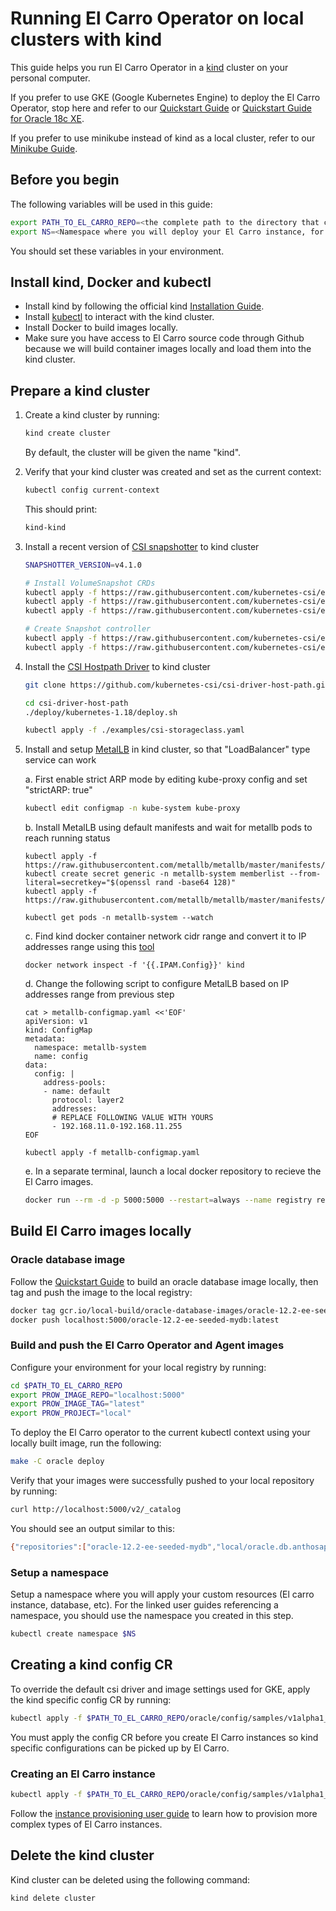 # Running El Carro Operator on local clusters with kind

This guide helps you run El Carro Operator in a [kind](https://github.com/kubernetes-sigs/kind) cluster on your personal
computer.

If you prefer to use GKE (Google Kubernetes Engine) to deploy the El
Carro Operator, stop here and refer to our [Quickstart Guide](quickstart.md) or
[Quickstart Guide for Oracle 18c XE](quickstart-18c-xe.md).

If you prefer to use minikube instead of kind as a local cluster, refer to our [Minikube Guide](minikube.md).

## Before you begin

The following variables will be used in this guide:

```sh
export PATH_TO_EL_CARRO_REPO=<the complete path to the directory that contains the cloned El Carro repository>
export NS=<Namespace where you will deploy your El Carro instance, for example "db">
```

You should set these variables in your environment.

## Install kind, Docker and kubectl

*   Install kind by following the official kind [Installation Guide](https://kind.sigs.k8s.io/docs/user/quick-start/#installation).
*   Install [kubectl](https://kubernetes.io/docs/tasks/tools/) to interact with the kind cluster.
*   Install Docker to build images locally.
*   Make sure you have access to El Carro source code through Github because we will build container images locally and load them into the kind cluster.

## Prepare a kind cluster

1.  Create a kind cluster by running:

    ```sh
    kind create cluster
    ```
    
    By default, the cluster will be given the name "kind".
    
2.  Verify that your kind cluster was created and set as the current
    context:

    ```sh
    kubectl config current-context
    ```

    This should print:
    ```sh
    kind-kind
    ```

3. Install a recent version of [CSI snapshotter](https://github.com/kubernetes-csi/external-snapshotter) to kind cluster
    ```sh
    SNAPSHOTTER_VERSION=v4.1.0
   
    # Install VolumeSnapshot CRDs
    kubectl apply -f https://raw.githubusercontent.com/kubernetes-csi/external-snapshotter/${SNAPSHOTTER_VERSION}/client/config/crd/snapshot.storage.k8s.io_volumesnapshotclasses.yaml
    kubectl apply -f https://raw.githubusercontent.com/kubernetes-csi/external-snapshotter/${SNAPSHOTTER_VERSION}/client/config/crd/snapshot.storage.k8s.io_volumesnapshotcontents.yaml
    kubectl apply -f https://raw.githubusercontent.com/kubernetes-csi/external-snapshotter/${SNAPSHOTTER_VERSION}/client/config/crd/snapshot.storage.k8s.io_volumesnapshots.yaml
   
    # Create Snapshot controller
    kubectl apply -f https://raw.githubusercontent.com/kubernetes-csi/external-snapshotter/${SNAPSHOTTER_VERSION}/deploy/kubernetes/snapshot-controller/rbac-snapshot-controller.yaml
    kubectl apply -f https://raw.githubusercontent.com/kubernetes-csi/external-snapshotter/${SNAPSHOTTER_VERSION}/deploy/kubernetes/snapshot-controller/setup-snapshot-controller.yaml
    ```

4.  Install the [CSI Hostpath Driver](https://github.com/kubernetes-csi/csi-driver-host-path) to kind cluster
    ```sh
    git clone https://github.com/kubernetes-csi/csi-driver-host-path.git
    
    cd csi-driver-host-path
    ./deploy/kubernetes-1.18/deploy.sh
    
    kubectl apply -f ./examples/csi-storageclass.yaml
    ```

5.  Install and setup [MetalLB](https://github.com/metallb/metallb) in kind cluster, so that "LoadBalancer" type service can work
    
    a. First enable strict ARP mode by editing kube-proxy config and set "strictARP: true"
    ```sh
    kubectl edit configmap -n kube-system kube-proxy
    ```
    
    b. Install MetalLB using default manifests and wait for metallb pods to reach running status
    ```shell script
    kubectl apply -f https://raw.githubusercontent.com/metallb/metallb/master/manifests/namespace.yaml
    kubectl create secret generic -n metallb-system memberlist --from-literal=secretkey="$(openssl rand -base64 128)" 
    kubectl apply -f https://raw.githubusercontent.com/metallb/metallb/master/manifests/metallb.yaml
    
    kubectl get pods -n metallb-system --watch
    ```
    
    c. Find kind docker container network cidr range and convert it to IP addresses range using this [tool](https://www.ipaddressguide.com/cidr)
    ```shell script
    docker network inspect -f '{{.IPAM.Config}}' kind
    ```
    
    d. Change the following script to configure MetalLB based on IP addresses range from previous step
    ```shell script
    cat > metallb-configmap.yaml <<'EOF'
    apiVersion: v1
    kind: ConfigMap
    metadata:
      namespace: metallb-system
      name: config
    data:
      config: |
        address-pools:
        - name: default
          protocol: layer2
          addresses:
          # REPLACE FOLLOWING VALUE WITH YOURS
          - 192.168.11.0-192.168.11.255
    EOF

    kubectl apply -f metallb-configmap.yaml
    ```

    e. In a separate terminal, launch a local docker repository to recieve the
    El Carro images.
    ```sh
    docker run --rm -d -p 5000:5000 --restart=always --name registry registry:2
    ```

## Build El Carro images locally

### Oracle database image

Follow the [Quickstart Guide](quickstart.md) to build an oracle database image
locally, then tag and push the image to the local registry:

```sh
docker tag gcr.io/local-build/oracle-database-images/oracle-12.2-ee-seeded-mydb:latest localhost:5000/oracle-12.2-ee-seeded-mydb:latest
docker push localhost:5000/oracle-12.2-ee-seeded-mydb:latest
```

### Build and push the El Carro Operator and Agent images

Configure your environment for your local registry by running:

```sh
cd $PATH_TO_EL_CARRO_REPO
export PROW_IMAGE_REPO="localhost:5000"
export PROW_IMAGE_TAG="latest"
export PROW_PROJECT="local"
```

To deploy the El Carro operator to the current kubectl context using your
locally built image, run the following:

```sh
make -C oracle deploy
```

Verify that your images were successfully pushed to your local repository by running:

```sh
curl http://localhost:5000/v2/_catalog
```

You should see an output similar to this:
```sh
{"repositories":["oracle-12.2-ee-seeded-mydb","local/oracle.db.anthosapis.com/configagent","local/oracle.db.anthosapis.com/dbinit","local/oracle.db.anthosapis.com/loggingsidecar","local/oracle.db.anthosapis.com/monitoring","local/oracle.db.anthosapis.com/operator"]}
```

### Setup a namespace

Setup a namespace where you will apply your custom resources (El carro instance,
database, etc). For the linked user guides referencing a namespace, you should
use the namespace you created in this step.

```sh
kubectl create namespace $NS
```

## Creating a kind config CR

To override the default csi driver and image settings used for GKE, apply the
kind specific config CR by running:

```sh
kubectl apply -f $PATH_TO_EL_CARRO_REPO/oracle/config/samples/v1alpha1_config_kind.yaml -n $NS
```

You must apply the config CR before you create El Carro instances so kind specific configurations can be picked up by El Carro.

### Creating an El Carro instance

```sh
kubectl apply -f $PATH_TO_EL_CARRO_REPO/oracle/config/samples/v1alpha1_instance_local.yaml -n $NS
```

Follow the [instance provisioning user guide](provision/instance.md) to learn
how to provision more complex types of El Carro instances.

## Delete the kind cluster

Kind cluster can be deleted using the following command:
```sh
kind delete cluster
```
